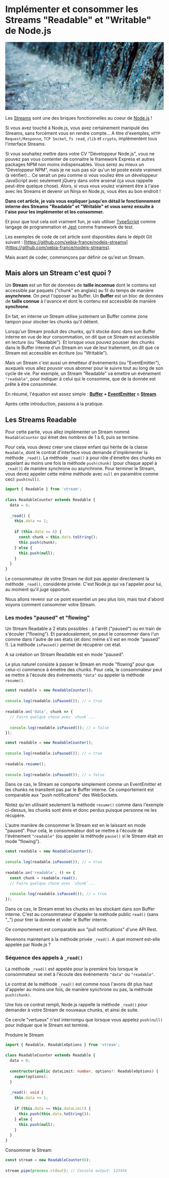 # Implémenter et consommer les Streams "Readable" et "Writable" de Node.js

![Streams](./img/stream.jpg)

Les [Streams](https://nodejs.org/api/stream.html) sont une des briques fonctionnelles au coeur de [Node.js](https://nodejs.org/) !

Si vous avez touché à Node.js, vous avez certainement manipulé des Streams, sans forcément vous en rendre compte... A titre d'exemples, `HTTP Request/Response`, `TCP Socket`, `fs read`, `zlib` et `crypto`, implémentent tous l'interface Streams.

Si vous souhaitez mettre dans votre CV "Développeur Node.js", vous ne pouvez pas vous contenter de connaitre le framework Express et autres packages NPM non moins indispensables. Vous serez au mieux un "Développeur NPM", mais je ne suis pas sûr qu'un tel poste existe vraiment (à vérifier)... Ce serait un peu comme si vous vouliez être un développeur JavaScript avec seulement jQuery dans votre arsenal (ça vous rappelle peut-être quelque chose). Alors, si vous vous voulez vraiment être à l'aise avec les Streams et devenir un Ninja en Node.js, vous êtes au bon endroit !

__Dans cet article, je vais vous expliquer jusqu'en détail le fonctionnement interne des Streams "Readable" et "Writable" et vous serez ensuite à l'aise pour les implémenter et les consommer.__

Et pour que tout cela soit vraiment fun, je vais utiliser [TypeScript](https://www.typescriptlang.org) comme langage de programmation et [Jest](https://jestjs.io) comme framework de test.

Les exemples de code de cet article sont disponibles dans le dépôt Git suivant :
[https://github.com/xebia-france/nodejs-streams](https://github.com/xebia-france/nodejs-streams).

Mais avant de coder, commonçons par définir ce qu'est un Stream.

## Mais alors un Stream c'est quoi ?

Un __Stream__ est un flot de données de __taille inconnue__ dont le contenu est accessible par paquets ("chunk" en anglais) au fil du temps de manière __asynchrone__. On peut l'opposer au Buffer. Un __Buffer__ est un bloc de données de __taille connue__ à l'avance et dont le contenu est accessible de manière __synchrone__.

En fait, en interne un Stream utilise justement un Buffer comme zone tampon pour stocker les chunks qu'il détient.

Lorsqu'un Stream produit des chunks, qu'il stocke donc dans son Buffer interne en vue de leur consommation, on dit que ce Stream est accessible en lecture (ou "Readable"). Et lorsque vous pouvez pousser des chunks dans le Buffer interne d'un Stream en vue de leur traitement, on dit que ce Stream est accessible en écriture (ou "Writable").

Mais un Stream c'est aussi un émetteur d'événements (ou "EventEmitter"), auxquels vous allez pouvoir vous abonner pour le suivre tout au long de son cycle de vie. Par exemple, un Stream "Readable" va emettre un événement `"readable"`, pour indiquer à celui qui le consomme, que de la donnée est prête à être consommée.

En résumé, l'équation est assez simple :
__[Buffer](https://nodejs.org/api/buffer.html) + [EventEmitter](https://nodejs.org/api/events.html) = [Stream](https://nodejs.org/api/stream.html)__.

Après cette introduction, passons à la pratique.

## Les Streams Readable

Pour cette partie, vous allez implémenter un Stream nommé `ReadableCounter` qui émet des nombres de 1 à 6, puis se termine.

Pour cela, vous devez créer une classe enfant qui hérite de la classe `Readable`, dont le contrat d'interface vous demande d'implémenter la méthode `_read()`. La méthode `_read()` à pour rôle d'émettre des chunks en appelant au moins une fois la méthode `push(chunk)` (pour chaque appel à `_read()`) de manière synchrone ou asynchrone. Pour terminer le Stream, vous devez appeler cette même méthode avec `null` en paramètre comme ceci: `push(null)`.

```ts
import { Readable } from 'stream';

class ReadableCounter extends Readable {
  data = 0;

  _read() {
    this.data += 1;

    if (this.data <= 6) {
      const chunk = this.data.toString();
      this.push(chunk);
    } else {
      this.push(null);
    }
  }
}
```

Le consommateur de votre Stream ne doit pas appeler directement la méthode `_read()`, considérée privée. C'est Node.js qui va l'appeler pour lui, au moment qu'il juge opportun.

Nous allons revenir sur ce point essentiel un peu plus loin, mais tout d'abord voyons comment consommer votre Stream.

### Les modes "paused" et "flowing"

Un Stream Readable a 2 états possibles : à l'arrêt ("paused") ou en train de s'écouler ("flowing"). Et paradoxalement, on peut le consommer dans l'un comme dans l'autre de ses états (et donc même s'il est en mode "paused" !). La méthode `isPaused()` permet de récupérer cet état.

A sa création un Stream Readable est en mode "paused".

Le plus naturel consiste à passer le Stream en mode "flowing" pour que celui-ci commence à émettre des chunks.
Pour cela, le consommateur peut se mettre à l'écoute des événements `"data"` ou appeler la méthode `resume()`.

```ts
const readable = new ReadableCounter();

console.log(readable.isPaused()); // = true

readable.on('data', chunk => {
  // Faire quelque chose avec `chunk`...

  console.log(readable.isPaused()); // = false
});
```

```ts
const readable = new ReadableCounter();

console.log(readable.isPaused()); // = true

readable.resume();

console.log(readable.isPaused()); // = false
```

Dans ce cas, le Stream se comporte simplement comme un EventEmitter et les chunks ne transitent pas par le Buffer interne.
Ce comportement est comparable aux "push notifications" des WebSockets.

Notez qu'en utilisant seulement la méthode `resume()` comme dans l'exemple ci-dessus, les chunks sont émis et donc perdus puisque personne ne les récupère.

L'autre manière de consommer le Stream est en le laissant en mode "paused".
Pour cela, le consommateur doit se mettre à l'écoute de l'événement `"readable"` (ou appeler la méthode `pause()` si le Stream était en mode "flowing").

```ts
const readable = new ReadableCounter();

console.log(readable.isPaused()); // = true

readable.on('readable', () => {
  const chunk = readable.read();
  // Faire quelque chose avec `chunk`...

  console.log(readable.isPaused()); // = true
});
```

Dans ce cas, le Stream emet les chunks en les stockant dans son Buffer interne.
C'est au consommateur d'appeler la méthode public `read()` (sans "_") pour tirer la donnée et vider le Buffer interne.

Ce comportement est comparable aux "pull notifications" d'une API Rest.

Revenons maintenant à la méthode privée `_read()`. A quel moment est-elle appelée par Node.js ?

### Séquence des appels à `_read()`

La méthode `_read()` est appelée pour la première fois lorsque le consommateur se met à l'écoute des événements `"data"` ou `"readable"`.

Le contrat de la méthode `_read()` est comme nous l'avons dit plus haut d'appeler au moins une fois, de manière synchrone ou pas, la méthode `push(chunk)`.

Une fois ce contrat rempli, Node.js rappelle la méthode `_read()` pour demander à votre Stream de nouveaux chunks, et ainsi de suite.

Ce cercle "vertueux" n'est interrompu que lorsque vous appelez `push(null)` pour indiquer que le Stream est terminé.






Produire le Stream

```ts
import { Readable, ReadableOptions } from 'stream';

class ReadableCounter extends Readable {
  data = 0;

  constructor(public dataLimit: number, options?: ReadableOptions) {
    super(options);
  }

  _read(): void {
    this.data += 1;

    if (this.data <= this.dataLimit) {
      this.push(this.data.toString());
    } else {
      this.push(null);
    }
  }
}
```

Consommer le Stream

```ts
const stream = new ReadableCounter(6);

stream.pipe(process.stdout); // Console output: 123456
```
